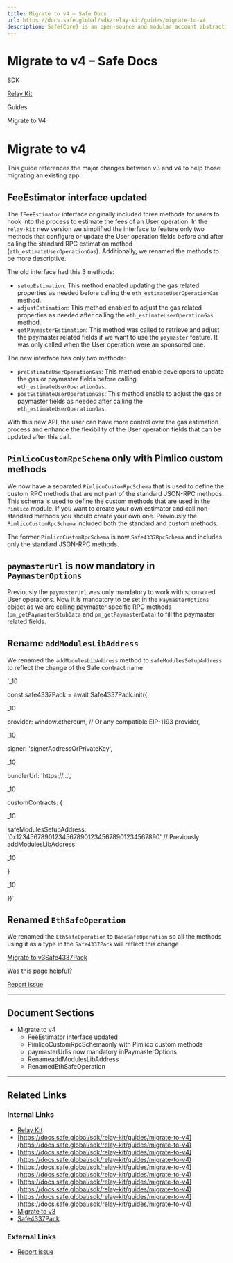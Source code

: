 ```yaml
---
title: Migrate to v4 – Safe Docs
url: https://docs.safe.global/sdk/relay-kit/guides/migrate-to-v4
description: Safe{Core} is an open-source and modular account abstraction stack. Learn about its features and how to use it.
---
```


# Migrate to v4 – Safe Docs

SDK

[Relay Kit](/sdk/relay-kit)

Guides

Migrate to V4

# Migrate to v4

This guide references the major changes between v3 and v4 to help those migrating an existing app.

## FeeEstimator interface updated

The `IFeeEstimator` interface originally included three methods for users to hook into the process to estimate the fees of an User operation. In the `relay-kit` new version we simplified the interface to feature only two methods that configure or update the User operation fields before and after calling the standard RPC estimation method (`eth_estimateUserOperationGas`). Additionally, we renamed the methods to be more descriptive.

The old interface had this 3 methods:

- `setupEstimation`: This method enabled updating the gas related properties as needed before calling the `eth_estimateUserOperationGas` method.
- `adjustEstimation`: This method enabled to adjust the gas related properties as needed after calling the `eth_estimateUserOperationGas` method.
- `getPaymasterEstimation`: This method was called to retrieve and adjust the paymaster related fields if we want to use the `paymaster` feature. It was only called when the User operation were an sponsored one.

The new interface has only two methods:

- `preEstimateUserOperationGas`: This method enable developers to update the gas or paymaster fields before calling `eth_estimateUserOperationGas`.
- `postEstimateUserOperationGas`: This method enable to adjust the gas or paymaster fields as needed after calling the `eth_estimateUserOperationGas`.

With this new API, the user can have more control over the gas estimation process and enhance the flexibility of the User operation fields that can be updated after this call.

## `PimlicoCustomRpcSchema` only with Pimlico custom methods

We now have a separated `PimlicoCustomRpcSchema` that is used to define the custom RPC methods that are not part of the standard JSON-RPC methods. This schema is used to define the custom methods that are used in the `Pimlico` module. If you want to create your own estimator and call non-standard methods you should create your own one. Previously the `PimlicoCustomRpcSchema` included both the standard and custom methods.

The former `PimlicoCustomRpcSchema` is now `Safe4337RpcSchema` and includes only the standard JSON-RPC methods.

## `paymasterUrl` is now mandatory in `PaymasterOptions`

Previously the `paymasterUrl` was only mandatory to work with sponsored User operations. Now it is mandatory to be set in the `PaymasterOptions` object as we are calling paymaster specific RPC methods (`pm_getPaymasterStubData` and `pm_getPaymasterData`) to fill the paymaster related fields.

## Rename `addModulesLibAddress`

We renamed the `addModulesLibAddress` method to `safeModulesSetupAddress` to reflect the change of the Safe contract name.

`_10

const safe4337Pack = await Safe4337Pack.init({

_10

provider: window.ethereum, // Or any compatible EIP-1193 provider,

_10

signer: 'signerAddressOrPrivateKey',

_10

bundlerUrl: 'https://...',

_10

customContracts: {

_10

safeModulesSetupAddress: '0x1234567890123456789012345678901234567890' // Previously addModulesLibAddress

_10

}

_10

})`

## Renamed `EthSafeOperation`

We renamed the `EthSafeOperation` to `BaseSafeOperation` so all the methods using it as a type in the `Safe4337Pack` will reflect this change

[Migrate to v3](/sdk/relay-kit/guides/migrate-to-v3 "Migrate to v3")[Safe4337Pack](/sdk/relay-kit/reference/safe-4337-pack "Safe4337Pack")

Was this page helpful?

[Report issue](https://github.com/safe-global/safe-docs/issues/new?assignees=&labels=nextra-feedback&projects=&template=nextra-feedback.yml&title=%5BFeedback%5D+)

---

## Document Sections

- Migrate to v4
  - FeeEstimator interface updated
  - PimlicoCustomRpcSchemaonly with Pimlico custom methods
  - paymasterUrlis now mandatory inPaymasterOptions
  - RenameaddModulesLibAddress
  - RenamedEthSafeOperation

---

## Related Links

### Internal Links

- [Relay Kit](https://docs.safe.global/sdk/relay-kit)
- [https://docs.safe.global/sdk/relay-kit/guides/migrate-to-v4](https://docs.safe.global/sdk/relay-kit/guides/migrate-to-v4)
- [https://docs.safe.global/sdk/relay-kit/guides/migrate-to-v4](https://docs.safe.global/sdk/relay-kit/guides/migrate-to-v4)
- [https://docs.safe.global/sdk/relay-kit/guides/migrate-to-v4](https://docs.safe.global/sdk/relay-kit/guides/migrate-to-v4)
- [https://docs.safe.global/sdk/relay-kit/guides/migrate-to-v4](https://docs.safe.global/sdk/relay-kit/guides/migrate-to-v4)
- [https://docs.safe.global/sdk/relay-kit/guides/migrate-to-v4](https://docs.safe.global/sdk/relay-kit/guides/migrate-to-v4)
- [Migrate to v3](https://docs.safe.global/sdk/relay-kit/guides/migrate-to-v3)
- [Safe4337Pack](https://docs.safe.global/sdk/relay-kit/reference/safe-4337-pack)

### External Links

- [Report issue](https://github.com/safe-global/safe-docs/issues/new?assignees=&labels=nextra-feedback&projects=&template=nextra-feedback.yml&title=%5BFeedback%5D+)
